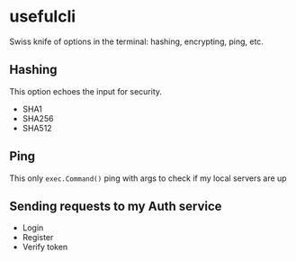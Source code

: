 # usefulcli
Swiss knife of options in the terminal: hashing, encrypting, ping, etc.

## Hashing

This option echoes the input for security.

- SHA1
- SHA256
- SHA512

## Ping

This only ```exec.Command()``` ping with args to check if my local servers are up

## Sending requests to my Auth service

- Login 
- Register
- Verify token